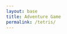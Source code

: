 ```yaml
---
layout: base
title: Adventure Game
permalink: /tetris/
---
```


<div id="gameContainer">
    <div id="promptDropDown" class="promptDropDown" style="z-index: 9999"></div>
    <canvas id='gameCanvas'></canvas>
</div>

<script type="module">
    // Adnventure Game assets locations
    import Game from '{{site.baseurl}}/assets/js/tetris.js';
    import { pythonURI, javaURI, fetchOptions } from '{{site.baseurl}}/assets/js/api/config.js';


    // Web Server Environment data
    const environment = {
        path:"{{site.baseurl}}",
        pythonURI: pythonURI,
        javaURI: javaURI,
        fetchOptions: fetchOptions,
        gameContainer: document.getElementById("gameContainer"),
        gameCanvas: document.getElementById("gameCanvas")
    }
    // Launch Adventure Game
    Game.main(environment);
</script>
